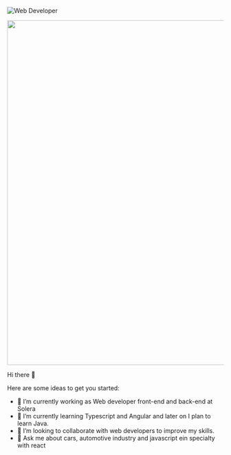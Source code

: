 ![Web Developer](https://github.com/user-attachments/assets/a6efaa1d-e5d1-4ec1-9b85-e77b000f99d8)

<div id="header" align="center">
  <img decoding="async" src="[https://github.com/noelianav91/noelianav91/blob/main/Banner%20Github.png](https://github.com/user-attachments/assets/a6efaa1d-e5d1-4ec1-9b85-e77b000f99d8)" width="800"/>
</div>


Hi there 👋

Here are some ideas to get you started:

- 🔭 I’m currently working as Web developer front-end and back-end at Solera
- 🌱 I’m currently learning Typescript and Angular and later on I plan to learn Java.
- 👯 I’m looking to collaborate with web developers to improve my skills.
- 💬 Ask me about cars, automotive industry and javascript ein specialty with react
